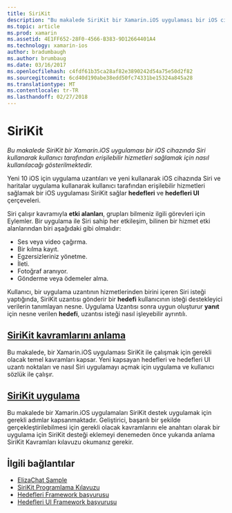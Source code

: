 ```yaml
---
title: SiriKit
description: "Bu makalede SiriKit bir Xamarin.iOS uygulaması bir iOS cihazında Siri kullanarak kullanıcı tarafından erişilebilir hizmetleri sağlamak için nasıl kullanılacağı gösterilmektedir."
ms.topic: article
ms.prod: xamarin
ms.assetid: 4E1FF652-28F0-4566-B383-9D12664401A4
ms.technology: xamarin-ios
author: bradumbaugh
ms.author: brumbaug
ms.date: 03/16/2017
ms.openlocfilehash: c4fdf61b35ca28af82e3890242d54a75e50d2f82
ms.sourcegitcommit: 6cd40d190abe38edd50fc74331be15324a845a28
ms.translationtype: MT
ms.contentlocale: tr-TR
ms.lasthandoff: 02/27/2018
---
```

# <a name="sirikit"></a>SiriKit

_Bu makalede SiriKit bir Xamarin.iOS uygulaması bir iOS cihazında Siri kullanarak kullanıcı tarafından erişilebilir hizmetleri sağlamak için nasıl kullanılacağı gösterilmektedir._

Yeni 10 iOS için uygulama uzantıları ve yeni kullanarak iOS cihazında Siri ve haritalar uygulama kullanarak kullanıcı tarafından erişilebilir hizmetleri sağlamak bir iOS uygulaması SiriKit sağlar **hedefleri** ve **hedefleri UI** çerçeveleri.

Siri çalışır kavramıyla **etki alanları**, grupları bilmeniz ilgili görevleri için Eylemler. Bir uygulama ile Siri sahip her etkileşim, bilinen bir hizmet etki alanlarından biri aşağıdaki gibi olmalıdır:

- Ses veya video çağırma.
- Bir kılma kayıt.
- Egzersizleriniz yönetme.
- İleti.
- Fotoğraf aranıyor.
- Gönderme veya ödemeler alma.

Kullanıcı, bir uygulama uzantının hizmetlerinden birini içeren Siri isteği yaptığında, SiriKit uzantısı gönderir bir **hedefi** kullanıcının isteği destekleyici verilerin tanımlayan nesne. Uygulama Uzantısı sonra uygun oluşturur **yanıt** için nesne verilen **hedefi**, uzantısı isteği nasıl işleyebilir ayrıntılı.

## <a name="understanding-sirikit-conceptsiosplatformsirikitunderstanding-sirikitmd"></a>[SiriKit kavramlarını anlama](~/ios/platform/sirikit/understanding-sirikit.md)

Bu makalede, bir Xamarin.iOS uygulaması SiriKit ile çalışmak için gerekli olacak temel kavramları kapsar. Yeni kapsayan hedefleri ve hedefleri UI uzantı noktaları ve nasıl Siri uygulamayı açmak için uygulama ve kullanıcı sözlük ile çalışır.

## <a name="implementing-sirikitiosplatformsirikitimplementing-sirikitmd"></a>[SiriKit uygulama](~/ios/platform/sirikit/implementing-sirikit.md)

Bu makalede bir Xamarin.iOS uygulamaları SiriKit destek uygulamak için gerekli adımlar kapsanmaktadır. Geliştirici, başarılı bir şekilde gerçekleştirilebilmesi için gerekli olacak kavramlarını ele anahtarı olarak bir uygulama için SiriKit desteği eklemeyi denemeden önce yukarıda anlama SiriKit Kavramları kılavuzu okumanız gerekir.





## <a name="related-links"></a>İlgili bağlantılar

- [ElizaChat Sample](https://developer.xamarin.com/samples/monotouch/ios10/ElizaChat/)
- [SiriKit Programlama Kılavuzu](https://developer.apple.com/library/prerelease/content/documentation/Intents/Conceptual/SiriIntegrationGuide/index.html)
- [Hedefleri Framework başvurusu](https://developer.apple.com/reference/intents)
- [Hedefleri UI Framework başvurusu](https://developer.apple.com/reference/intentsui)
